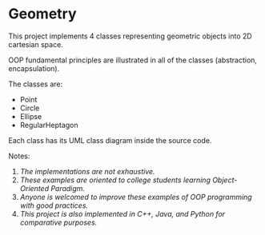 # Geometry

This project implements 4 classes representing geometric objects into 2D cartesian space. 

OOP fundamental principles are illustrated in all of the classes (abstraction, encapsulation).

The classes are:
* Point
* Circle
* Ellipse
* RegularHeptagon

Each class has its UML class diagram inside the source code.

Notes:
1. *The implementations are not exhaustive.*
2. *These examples are oriented to college students learning Object-Oriented Paradigm.*
3. *Anyone is welcomed to improve these examples of OOP programming with good practices.*
4. *This project is also implemented in C++, Java, and Python for comparative purposes.*
